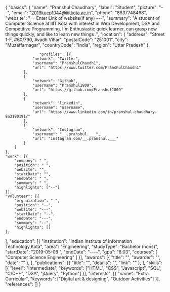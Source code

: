 {
	"basics": {
		"name": "Pranshul Chaudhary",
		"label": "Student",
		"picture": "--",
		"email": "2019kucp1044@iiitkota.ac.in",
		"phone": "8837748468",
		"website": "---Enter Link of website(if any) ---",
		"summary": "A student of Computer Science at IIIT Kota with interest in Web Development, DSA and Competitive Programming. I'm Enthusiastic quick learner, can grasp new things quickly, and like to learn new things .",
		"location": {
			"address": "Street 1-F, #60/790, Avadh Vihar",
			"postalCode": "251001",
			"city": "Muzaffarnagar",
			"countryCode": "India",
			"region": "Uttar Pradesh"
		},
		
                   "profiles": [{
				"network": "Twitter",
				"username": "PranshulChaudh1",
				"url": "https://www.twitter.com/PranshulChaudh1"
			},
			{
				"network": "Github",
				"username": "Pranshul1809",
				"url": "https://github.com/Pranshul1809"
			},
			{
				"network": "linkedin",
				"username": "username",
				"url": "https://www.linkedin.com/in/pranshul-chaudhary-8a3180191/"
			},
			{
				"network": "Instagram",
				"username": "__.pranshul.___",
				"url": "instagram.com/__.pranshul.___"
			}
		]
	},
	"work": [{
		"company": " ",
		"position": " ",
		"website": "",
		"startDate": "",
		"endDate": " ",
		"summary": " ",
		"highlights": ["--"]
	}],
	"volunteer": [{
		"organization": " ",
		"position": "--",
		"website": "---",
		"startDate": "--",
		"endDate": "---",
		"summary": "--",
		"highlights": []
	},
    
   ],
	"education": [{
		"institution": "Indian Institute of Information Technology,Kota",
		"area": "Engineering",
		"studyType": "Bachelor (hons)",
		"startDate": "2019-05-08 ",
		"endDate": "----",
		"gpa": "8.03",
		"courses": [
			"Computer Science Engineering"
		]
	}],
	"awards": [{
		"title": "",
		"awarder": "",
		"date": ""
	},
],
	"publications": [{
		"title": "",
		"details": "",
		"link": ""
	},
   ],
	"skills": [{
		"level": "Intermediate",
		"keywords": ["HTML", "CSS", "Javascript", "SQL", "C/C++", "DSA", "jQuery", "Python"]
	}],
	"interests": [{
		"name": "Extra Curricular",	
         	"keywords": ["Digital art & designing", "Outdoor Activities"]
	}],
	"references": []
}
